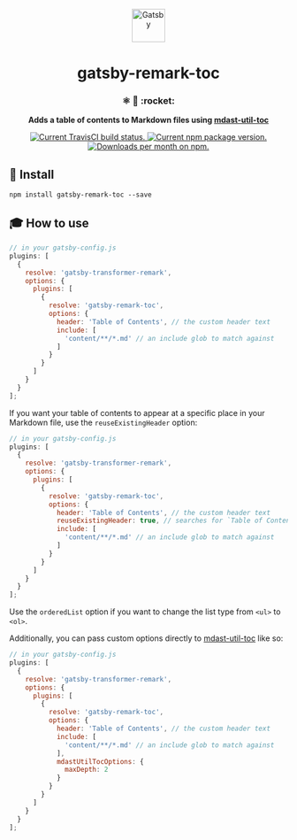 <p align="center">
  <a href="https://next.gatsbyjs.org">
    <img alt="Gatsby" src="https://www.gatsbyjs.org/monogram.svg" width="60" />
  </a>
</p>
<h1 align="center">
  gatsby-remark-toc
</h1>

<h3 align="center">
  ⚛️ 📄 :rocket:
</h3>
<p align="center">
  <strong>Adds a table of contents to Markdown files using <a href="https://www.npmjs.com/package/mdast-util-toc">mdast-util-toc</a></strong>
</p>
<p align="center">
  <a href="https://travis-ci.org/DSchau/gatsby-remark-toc">
    <img src="https://travis-ci.org/DSchau/gatsby-remark-toc.svg?branch=master" alt="Current TravisCI build status." />
  </a>
  <a href="https://www.npmjs.org/package/gatsby">
    <img src="https://img.shields.io/npm/v/gatsby-remark-toc.svg?style=flat-square" alt="Current npm package version." />
  </a>
  <a href="https://npmcharts.com/compare/gatsby-remark-toc?minimal=true">
    <img src="https://img.shields.io/npm/dm/gatsby-remark-toc.svg" alt="Downloads per month on npm." />
  </a>
</p>

## 🚀 Install

`npm install gatsby-remark-toc --save`

## 🎓 How to use

```js
// in your gatsby-config.js
plugins: [
  {
    resolve: 'gatsby-transformer-remark',
    options: {
      plugins: [
        {
          resolve: 'gatsby-remark-toc',
          options: {
            header: 'Table of Contents', // the custom header text
            include: [
              'content/**/*.md' // an include glob to match against
            ]
          }
        }
      ]
    }
  }
];
```

If you want your table of contents to appear at a specific place in your Markdown file, use the `reuseExistingHeader` option:

```js
// in your gatsby-config.js
plugins: [
  {
    resolve: 'gatsby-transformer-remark',
    options: {
      plugins: [
        {
          resolve: 'gatsby-remark-toc',
          options: {
            header: 'Table of Contents', // the custom header text
            reuseExistingHeader: true, // searches for `Table of Contents` in your Markdown file and adds the list right after it
            include: [
              'content/**/*.md' // an include glob to match against
            ]
          }
        }
      ]
    }
  }
];
```

Use the `orderedList` option if you want to change the list type from `<ul>` to `<ol>`.

Additionally, you can pass custom options directly to [mdast-util-toc][mdast-util-toc] like so:

```js
// in your gatsby-config.js
plugins: [
  {
    resolve: 'gatsby-transformer-remark',
    options: {
      plugins: [
        {
          resolve: 'gatsby-remark-toc',
          options: {
            header: 'Table of Contents', // the custom header text
            include: [
              'content/**/*.md' // an include glob to match against
            ],
            mdastUtilTocOptions: {
              maxDepth: 2
            }
          }
        }
      ]
    }
  }
];
```

[mdast-util-toc]: https://www.npmjs.com/package/mdast-util-toc
